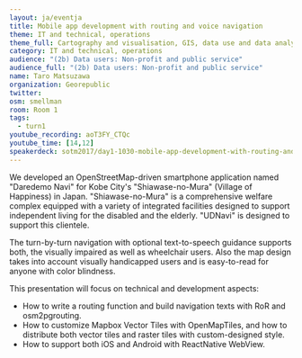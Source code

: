 ```yaml
---
layout: ja/eventja
title: Mobile app development with routing and voice navigation
theme: IT and technical, operations
theme_full: Cartography and visualisation, GIS, data use and data analysis, IT and technical, operations, Transport, routing and urban planning
category: IT and technical, operations
audience: "(2b) Data users: Non-profit and public service"
audience_full: "(2b) Data users: Non-profit and public service"
name: Taro Matsuzawa
organization: Georepublic
twitter: 
osm: smellman
room: Room 1
tags:
  - turn1
youtube_recording: aoT3FY_CTQc
youtube_time: [14,12]
speakerdeck: sotm2017/day1-1030-mobile-app-development-with-routing-and-voice-navigation
---
```

We developed an OpenStreetMap-driven smartphone application named "Daredemo Navi" for Kobe City's "Shiawase-no-Mura" (Village of Happiness) in Japan.
"Shiawase-no-Mura" is a comprehensive welfare complex equipped with a variety of integrated facilities designed to support independent living for the disabled and the elderly.
"UDNavi" is designed to support this clientele.

The turn-by-turn navigation with optional text-to-speech guidance supports both, the visually impaired as well as wheelchair users. Also the map design takes into account visually handicapped users and is easy-to-read for anyone with color blindness. 

This presentation will focus on technical and development aspects:
- How to write a routing function and build navigation texts with RoR and osm2pgrouting.
- How to customize Mapbox Vector Tiles with OpenMapTiles, and how to distribute both vector tiles and raster tiles with custom-designed style.
- How to support both iOS and Android with ReactNative WebView.

